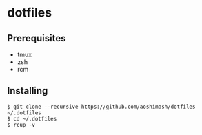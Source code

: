dotfiles
========

## Prerequisites

- tmux
- zsh
- rcm

## Installing

```console
$ git clone --recursive https://github.com/aoshimash/dotfiles ~/.dotfiles
$ cd ~/.dotfiles
$ rcup -v
```

